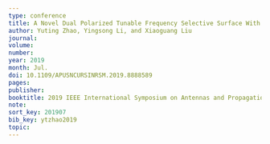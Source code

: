 ```yaml
---
type: conference
title: A Novel Dual Polarized Tunable Frequency Selective Surface With Varactors
author: Yuting Zhao, Yingsong Li, and Xiaoguang Liu
journal:
volume:
number:
year: 2019
month: Jul.
doi: 10.1109/APUSNCURSINRSM.2019.8888589
pages:
publisher:
booktitle: 2019 IEEE International Symposium on Antennas and Propagation & USNC/URSI National Radio Science Meeting
note:
sort_key: 201907
bib_key: ytzhao2019
topic:
---
```

